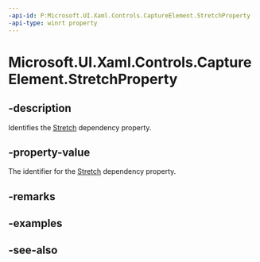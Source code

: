```yaml
---
-api-id: P:Microsoft.UI.Xaml.Controls.CaptureElement.StretchProperty
-api-type: winrt property
---
```


<!-- Property syntax
public Windows.UI.Xaml.DependencyProperty StretchProperty { get; }
-->

# Microsoft.UI.Xaml.Controls.CaptureElement.StretchProperty

## -description
Identifies the [Stretch](captureelement_stretch.md) dependency property.

## -property-value
The identifier for the [Stretch](captureelement_stretch.md) dependency property.

## -remarks

## -examples

## -see-also
